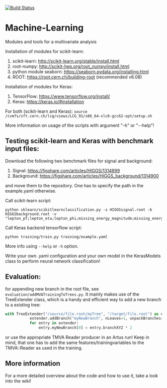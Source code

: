 [![Build Status](https://travis-ci.org/CMSAachen3B/Machine-Learning.svg?branch=master)](https://travis-ci.org/CMSAachen3B/Machine-Learning)

# Machine-Learning

Modules and tools for a multivariate analysis

Installation of modules for scikit-learn:

1. scikit-learn: <http://scikit-learn.org/stable/install.html>
2. root-numpy: <http://scikit-hep.org/root_numpy/install.html>
3. python module seaborn: <https://seaborn.pydata.org/installing.html>
4. ROOT: <https://root.cern.ch/building-root> (recommended v6.08)

Installation of modules for Keras:

1. TensorFlow: <https://www.tensorflow.org/install/>
2. Keras: <https://keras.io/#installation>

For both (scikit-learn and Keras): `source /cvmfs/sft.cern.ch/lcg/views/LCG_91/x86_64-slc6-gcc62-opt/setup.sh`

More information on usage of the scripts with argument "-h" or "--help"!

## Testing scikit-learn and Keras with benchmark input files:

Download the following two benchmark files for signal and background:

1. Signal: <https://figshare.com/articles/HIGGS/1314899>
2. Background: <https://figshare.com/articles/HIGGS_background/1314900>

and move them to the repository. One has to specify the path in the example.yaml otherwise.

Call scikit-learn script:

```
python sklearn/scikitlearnclassification.py -s HIGGSsignal.root -b HIGGSbackground.root -v "lepton_pT;lepton_eta;lepton_phi;missing_energy_magnitude;missing_energy_phi;jet_1_pt;jet_1_eta;jet_1_phi;jet_1_b_tag;jet_2_pt;jet_2_eta;jet_2_phi;jet_2_b_tag;jet_3_pt;jet_3_eta;jet_3_phi;jet_3_b_tag;jet_4_pt;jet_4_eta;jet_4_phi;jet_4_b_tag;m_jj;m_jjj;m_lv;m_jlv;m_bb;m_wbb;m_wwbb"
```

Call Keras backend tensorflow script:

```
python training/train.py training/example.yaml
```

More info using `--help` or `-h` option.

Write your own .yaml configuration and your own model in the KerasModels class to perform neural network classification!

## Evaluation:

for appending new branch in the root file, see `evaluation/addMVATrainingToTrees.py`. It mainly makes use of the TreeExtender class, which is a handy and efficient way to add a new branch to a existing tree:

```python
with TreeExtender("/source/file.root/myTree", "/target/file.root") as extender:
           extender.addBranch("myNewBranch", nLeaves=1, unpackBranches=["branchXYZ"])
           for entry in extender:
               entry.myNewBranch[0] = entry.branchXYZ * 2
```

or use the appropriate TMVA Reader producer in an Artus run! Keep in mind, that one has to add the same features/trainingvariables to the TMVA::Reader as used in the training.

## More information

For a more detailed overview about the code and how to use it, take a look into the wiki!
